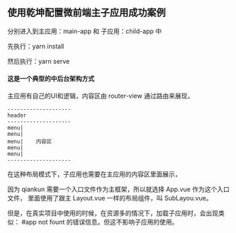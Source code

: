 ## 使用乾坤配置微前端主子应用成功案例

分别进入到主应用：main-app 和 子应用：child-app 中

先执行：yarn install 

然后执行：yarn serve

#### 这是一个典型的中后台架构方式

主应用有自己的UI和逻辑，内容区由 router-view 通过路由来展现，

```
--------------------
header              
--------------------
menu|
menu|
menu|    内容区
menu|
menu|
--------------------
```
在这种布局模式下，子应用也需要在主应用的内容区里面展示，

因为 qiankun 需要一个入口文件作为主框架，所以就选择 App.vue 作为这个入口文件，
里面使用了跟主 Layout.vue 一样的布局组件，叫 SubLayou.vue。

但是，在真实项目中使用的时候，在资源多的情况下，加载子应用时，会出现类似： #app not fount 的错误信息。但这不影响子应用的使用。







